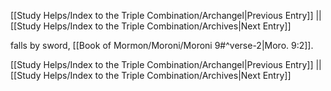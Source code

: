 [[Study Helps/Index to the Triple Combination/Archangel|Previous Entry]]  ||  [[Study Helps/Index to the Triple Combination/Archives|Next Entry]]

 falls by sword, [[Book of Mormon/Moroni/Moroni 9#^verse-2|Moro. 9:2]].

[[Study Helps/Index to the Triple Combination/Archangel|Previous Entry]]  ||  [[Study Helps/Index to the Triple Combination/Archives|Next Entry]]